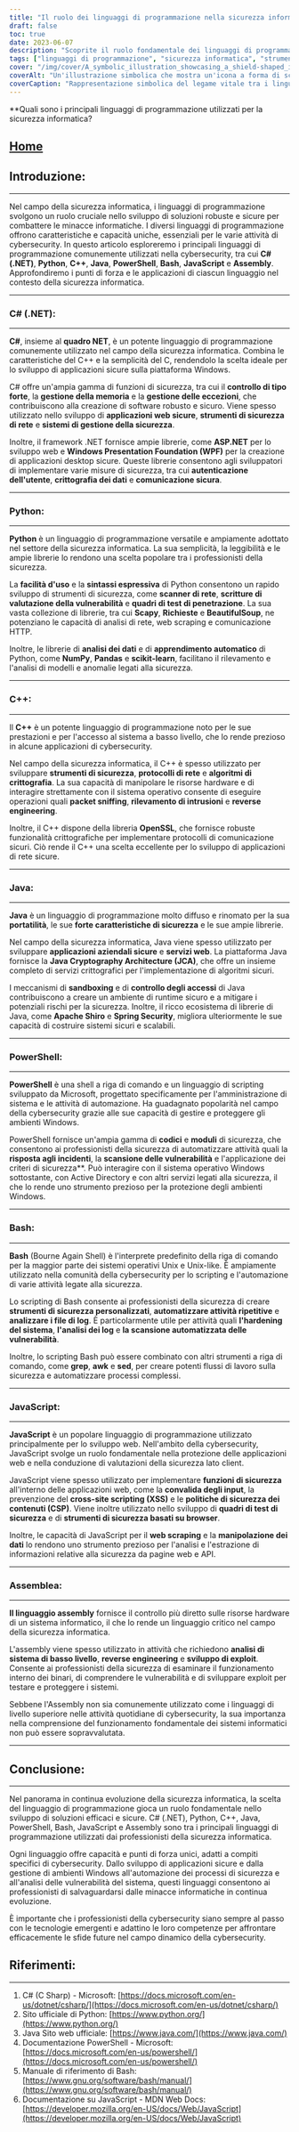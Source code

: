 ```yaml
---
title: "Il ruolo dei linguaggi di programmazione nella sicurezza informatica: Esplorazione di strumenti e applicazioni chiave"
draft: false
toc: true
date: 2023-06-07
description: "Scoprite il ruolo fondamentale dei linguaggi di programmazione nella cybersecurity e approfondite le loro applicazioni, gli strumenti e l'importanza della sicurezza dei sistemi digitali."
tags: ["linguaggi di programmazione", "sicurezza informatica", "strumenti chiave", "applicazioni", "sistemi sicuri", "sicurezza della rete", "applicazioni web", "valutazione della vulnerabilità", "test di penetrazione", "codifica sicura", "sicurezza del sistema", "linguaggi di scripting", "automazione", "comunicazione sicura", "analisi dei dati", "apprendimento automatico", "risposta agli incidenti", "sviluppo di exploit", "quadri di sicurezza", "indurimento del sistema", "analisi dei log", "Sicurezza di Windows", "protocolli di rete", "sviluppo web", "pratiche di codifica sicura", "servizi crittografici", "sandboxing", "controllo degli accessi", "ingegneria inversa", "rilevamento delle minacce", "gestione della sicurezza"]
cover: "/img/cover/A_symbolic_illustration_showcasing_a_shield-shaped_icon_rep.png"
coverAlt: "Un'illustrazione simbolica che mostra un'icona a forma di scudo che rappresenta la sicurezza informatica, circondata da frammenti di codice in diversi linguaggi di programmazione."
coverCaption: "Rappresentazione simbolica del legame vitale tra i linguaggi di programmazione e la cybersicurezza, evidenziando i diversi strumenti e applicazioni."
---
```


**Quali sono i principali linguaggi di programmazione utilizzati per la sicurezza informatica?

## [Home](/cyber-security-career-playbook-start/)

## Introduzione:
--------------
Nel campo della sicurezza informatica, i linguaggi di programmazione svolgono un ruolo cruciale nello sviluppo di soluzioni robuste e sicure per combattere le minacce informatiche. I diversi linguaggi di programmazione offrono caratteristiche e capacità uniche, essenziali per le varie attività di cybersecurity. In questo articolo esploreremo i principali linguaggi di programmazione comunemente utilizzati nella cybersecurity, tra cui **C# (.NET)**, **Python**, **C++**, **Java**, **PowerShell**, **Bash**, **JavaScript** e **Assembly**. Approfondiremo i punti di forza e le applicazioni di ciascun linguaggio nel contesto della sicurezza informatica.

______

### C# (.NET):
-----------
**C#**, insieme al **quadro NET**, è un potente linguaggio di programmazione comunemente utilizzato nel campo della sicurezza informatica. Combina le caratteristiche del C++ e la semplicità del C, rendendolo la scelta ideale per lo sviluppo di applicazioni sicure sulla piattaforma Windows.

C# offre un'ampia gamma di funzioni di sicurezza, tra cui il **controllo di tipo forte**, la **gestione della memoria** e la **gestione delle eccezioni**, che contribuiscono alla creazione di software robusto e sicuro. Viene spesso utilizzato nello sviluppo di **applicazioni web sicure**, **strumenti di sicurezza di rete** e **sistemi di gestione della sicurezza**.

Inoltre, il framework .NET fornisce ampie librerie, come **ASP.NET** per lo sviluppo web e **Windows Presentation Foundation (WPF)** per la creazione di applicazioni desktop sicure. Queste librerie consentono agli sviluppatori di implementare varie misure di sicurezza, tra cui **autenticazione dell'utente**, **crittografia dei dati** e **comunicazione sicura**.

______

### Python:
--------
**Python** è un linguaggio di programmazione versatile e ampiamente adottato nel settore della sicurezza informatica. La sua semplicità, la leggibilità e le ampie librerie lo rendono una scelta popolare tra i professionisti della sicurezza.

La **facilità d'uso** e la **sintassi espressiva** di Python consentono un rapido sviluppo di strumenti di sicurezza, come **scanner di rete**, **scritture di valutazione della vulnerabilità** e **quadri di test di penetrazione**. La sua vasta collezione di librerie, tra cui **Scapy**, **Richieste** e **BeautifulSoup**, ne potenziano le capacità di analisi di rete, web scraping e comunicazione HTTP.

Inoltre, le librerie di **analisi dei dati** e di **apprendimento automatico** di Python, come **NumPy**, **Pandas** e **scikit-learn**, facilitano il rilevamento e l'analisi di modelli e anomalie legati alla sicurezza.

______

### C++:
------
Il **C++** è un potente linguaggio di programmazione noto per le sue prestazioni e per l'accesso al sistema a basso livello, che lo rende prezioso in alcune applicazioni di cybersecurity.

Nel campo della sicurezza informatica, il C++ è spesso utilizzato per sviluppare **strumenti di sicurezza**, **protocolli di rete** e **algoritmi di crittografia**. La sua capacità di manipolare le risorse hardware e di interagire strettamente con il sistema operativo consente di eseguire operazioni quali **packet sniffing**, **rilevamento di intrusioni** e **reverse engineering**.

Inoltre, il C++ dispone della libreria **OpenSSL**, che fornisce robuste funzionalità crittografiche per implementare protocolli di comunicazione sicuri. Ciò rende il C++ una scelta eccellente per lo sviluppo di applicazioni di rete sicure.

______

### Java:
------
**Java** è un linguaggio di programmazione molto diffuso e rinomato per la sua **portatilità**, le sue **forte caratteristiche di sicurezza** e le sue ampie librerie.

Nel campo della sicurezza informatica, Java viene spesso utilizzato per sviluppare **applicazioni aziendali sicure** e **servizi web**. La piattaforma Java fornisce la **Java Cryptography Architecture (JCA)**, che offre un insieme completo di servizi crittografici per l'implementazione di algoritmi sicuri.

I meccanismi di **sandboxing** e di **controllo degli accessi** di Java contribuiscono a creare un ambiente di runtime sicuro e a mitigare i potenziali rischi per la sicurezza. Inoltre, il ricco ecosistema di librerie di Java, come **Apache Shiro** e **Spring Security**, migliora ulteriormente le sue capacità di costruire sistemi sicuri e scalabili.

______

### PowerShell:
------------
**PowerShell** è una shell a riga di comando e un linguaggio di scripting sviluppato da Microsoft, progettato specificamente per l'amministrazione di sistema e le attività di automazione. Ha guadagnato popolarità nel campo della cybersecurity grazie alle sue capacità di gestire e proteggere gli ambienti Windows.

PowerShell fornisce un'ampia gamma di **codici** e **moduli** di sicurezza, che consentono ai professionisti della sicurezza di automatizzare attività quali la **risposta agli incidenti**, la **scansione delle vulnerabilità** e l'applicazione dei criteri di sicurezza**. Può interagire con il sistema operativo Windows sottostante, con Active Directory e con altri servizi legati alla sicurezza, il che lo rende uno strumento prezioso per la protezione degli ambienti Windows.

______

### Bash:
------
**Bash** (Bourne Again Shell) è l'interprete predefinito della riga di comando per la maggior parte dei sistemi operativi Unix e Unix-like. È ampiamente utilizzato nella comunità della cybersecurity per lo scripting e l'automazione di varie attività legate alla sicurezza.

Lo scripting di Bash consente ai professionisti della sicurezza di creare **strumenti di sicurezza personalizzati**, **automatizzare attività ripetitive** e **analizzare i file di log**. È particolarmente utile per attività quali **l'hardening del sistema**, **l'analisi dei log** e **la scansione automatizzata delle vulnerabilità**.

Inoltre, lo scripting Bash può essere combinato con altri strumenti a riga di comando, come **grep**, **awk** e **sed**, per creare potenti flussi di lavoro sulla sicurezza e automatizzare processi complessi.

______

### JavaScript:
------------
**JavaScript** è un popolare linguaggio di programmazione utilizzato principalmente per lo sviluppo web. Nell'ambito della cybersecurity, JavaScript svolge un ruolo fondamentale nella protezione delle applicazioni web e nella conduzione di valutazioni della sicurezza lato client.

JavaScript viene spesso utilizzato per implementare **funzioni di sicurezza** all'interno delle applicazioni web, come la **convalida degli input**, la prevenzione del **cross-site scripting (XSS)** e le **politiche di sicurezza dei contenuti (CSP)**. Viene inoltre utilizzato nello sviluppo di **quadri di test di sicurezza** e di **strumenti di sicurezza basati su browser**.

Inoltre, le capacità di JavaScript per il **web scraping** e la **manipolazione dei dati** lo rendono uno strumento prezioso per l'analisi e l'estrazione di informazioni relative alla sicurezza da pagine web e API.

______

### Assemblea:
-----------
**Il linguaggio assembly** fornisce il controllo più diretto sulle risorse hardware di un sistema informatico, il che lo rende un linguaggio critico nel campo della sicurezza informatica.

L'assembly viene spesso utilizzato in attività che richiedono **analisi di sistema di basso livello**, **reverse engineering** e **sviluppo di exploit**. Consente ai professionisti della sicurezza di esaminare il funzionamento interno dei binari, di comprendere le vulnerabilità e di sviluppare exploit per testare e proteggere i sistemi.

Sebbene l'Assembly non sia comunemente utilizzato come i linguaggi di livello superiore nelle attività quotidiane di cybersecurity, la sua importanza nella comprensione del funzionamento fondamentale dei sistemi informatici non può essere sopravvalutata.

______

## Conclusione:
--------------
Nel panorama in continua evoluzione della sicurezza informatica, la scelta del linguaggio di programmazione gioca un ruolo fondamentale nello sviluppo di soluzioni efficaci e sicure. C# (.NET), Python, C++, Java, PowerShell, Bash, JavaScript e Assembly sono tra i principali linguaggi di programmazione utilizzati dai professionisti della sicurezza informatica.

Ogni linguaggio offre capacità e punti di forza unici, adatti a compiti specifici di cybersecurity. Dallo sviluppo di applicazioni sicure e dalla gestione di ambienti Windows all'automazione dei processi di sicurezza e all'analisi delle vulnerabilità del sistema, questi linguaggi consentono ai professionisti di salvaguardarsi dalle minacce informatiche in continua evoluzione.

È importante che i professionisti della cybersecurity siano sempre al passo con le tecnologie emergenti e adattino le loro competenze per affrontare efficacemente le sfide future nel campo dinamico della cybersecurity.

## Riferimenti:
--------------
1. C# (C Sharp) - Microsoft: [https://docs.microsoft.com/en-us/dotnet/csharp/](https://docs.microsoft.com/en-us/dotnet/csharp/)
2. Sito ufficiale di Python: [https://www.python.org/](https://www.python.org/)
3. Java Sito web ufficiale: [https://www.java.com/](https://www.java.com/)
4. Documentazione PowerShell - Microsoft: [https://docs.microsoft.com/en-us/powershell/](https://docs.microsoft.com/en-us/powershell/)
5. Manuale di riferimento di Bash: [https://www.gnu.org/software/bash/manual/](https://www.gnu.org/software/bash/manual/)
6. Documentazione su JavaScript - MDN Web Docs: [https://developer.mozilla.org/en-US/docs/Web/JavaScript](https://developer.mozilla.org/en-US/docs/Web/JavaScript)
